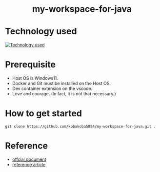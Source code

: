 <h1 align="center">my-workspace-for-java</h1>

# Technology used
[![Technology used](https://skillicons.dev/icons?i=vscode,docker,git)](https://skillicons.dev)

# Prerequisite
- Host OS is Windows11.
- Docker and Git must be installed on the Host OS.
- Dev container extension on the vscode.
- Love and courage. (In fact, it is not that necessary.)

# How to get started
```
git clone https://github.com/kobakoba5884/my-workspace-for-java.git .
```

# Reference
* [offcial document](https://code.visualstudio.com/docs/remote/containers)
* [reference article](https://www.juniordevmind.com/blog/How-to-setup-java-development-environment-with-docker-dev-container)
 
